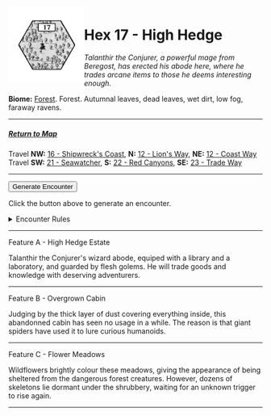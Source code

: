 
<img align="left" width=150px src="/images/Hexes/hex17.png">
<h1>Hex 17 - High Hedge</h1>

*Talanthir the Conjurer, a powerful mage from Beregost, has erected his abode here, where he trades arcane items to those he deems interesting enough.*

**Biome:** <u>Forest</u>. Forest. Autumnal leaves, dead leaves, wet dirt, low fog, faraway ravens.

---

##### [Return to Map](https://saltygoo.github.io/2024/12/31/BGHex/)
Travel **NW:** [16 - Shipwreck's Coast](/pages/BaldurHex/16-ShipwreckCoast), **N:** [12 - Lion's Way](/pages/BaldurHex/12-LionsWay), **NE:** [12 - Coast Way](/pages/BaldurHex/13-CoastWay)<br>
Travel **SW:** [21 - Seawatcher](/pages/BaldurHex/21-Seawatcher), **S:** [22 - Red Canyons](/pages/BaldurHex/22-RedCanyons), **SE:** [23 - Trade Way](/pages/BaldurHex/23-TradeWay)

 ---
 
<button id="generateText" >Generate Encounter</button> <br>

<span class="grey" id="result" style="height: 75px;"> Click the button above to generate an encounter. </span>

<details markdown="1">
<summary>Encounter Rules</summary>
Generate an encounter the first time the party goes to one of this hex's features and every 12 hours. Encounters can happen on the way to the location or at the destination. If an encounter would happen while the party rests, good survival skills while setting up camp make the encounter happen after the full rest is completed. Search the [Baldur's Gate Wiki](https://baldursgate.fandom.com/wiki/Baldur%27s_Gate_Wiki) for informations on named NPC. Do not hesitate to replace any named NPC by one the players have already met from time to time! It makes for a better story.
</details>

 ---

<span class="blacktitle"> Feature A - High Hedge Estate</span>

Talanthir the Conjurer's wizard abode, equiped with a library and a laboratory, and guarded by flesh golems. He will trade goods and knowledge with deserving adventurers.

---

<span class="blacktitle"> Feature B - Overgrown Cabin</span>

Judging by the thick layer of dust covering everything inside, this abandonned cabin has seen no usage in a while. The reason is that giant spiders have used it to lure curious humanoids.

---

<span class="blacktitle"> Feature C - Flower Meadows</span>

Wildflowers brightly colour these meadows, giving the appearance of being sheltered from the dangerous forest creatures. However, dozens of skeletons lie dormant under the shrubbery, waiting for an unknown trigger to rise again.

---

<script>
    const climate1 = "Forest";
    const climate2 = "Forest";
</script>
<script src="/scripts/BGencounter.js"></script>
